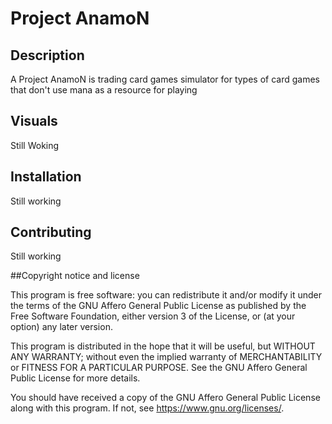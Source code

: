# Project AnamoN

## Description
A Project AnamoN is trading card games simulator for types of card games that don't use mana as a resource for playing

## Visuals
Still Woking

## Installation
Still working

## Contributing
Still working

##Copyright notice and license

This program is free software: you can redistribute it and/or modify
it under the terms of the GNU Affero General Public License as published
by the Free Software Foundation, either version 3 of the License, or
(at your option) any later version.

This program is distributed in the hope that it will be useful,
but WITHOUT ANY WARRANTY; without even the implied warranty of
MERCHANTABILITY or FITNESS FOR A PARTICULAR PURPOSE.  See the
GNU Affero General Public License for more details.

You should have received a copy of the GNU Affero General Public License
along with this program.  If not, see <https://www.gnu.org/licenses/>.
